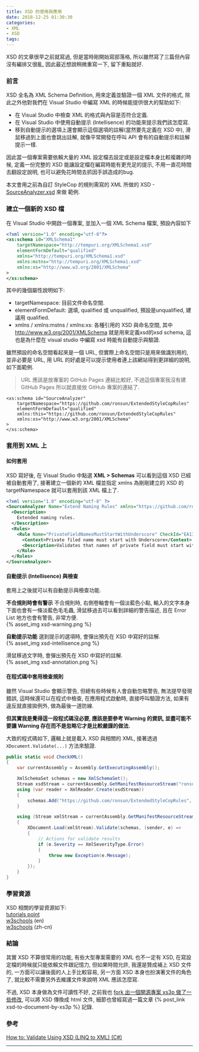 ```yaml
---
title: XSD 的使用與應用
date: 2018-12-25 01:30:30
categories:
- XML
- XSD
tags:
---
```


XSD 的文章很早之前就寫過, 但是當時剛開始寫部落格, 所以雖然寫了三篇但內容沒有編排又很亂, 因此最近想說稍微重寫一下, 留下重點就好.  

<!--more-->

### 前言
XSD 全名為 XML Schema Definition, 用來定義並驗證一個 XML 文件的格式, 除此之外他對我們在 Visual Studio 中編寫 XML 的時候能提供很大的幫助如下: 
+ 在 Visual Studio 中檢查 XML 的格式與內容是否符合定義. 
+ 在 Visual Studio 中使用自動提示 (Intellisence) 的功能來提示我們該怎麼寫. 
+ 移到自動提示的選項上還會顯示這個選項的註解(當然要先定義在 XSD 中), 滑鼠移過到上面也會跳出註解, 就像平常開發在呼叫 API 會有的自動提示和註解提示一樣.

因此當一個專案需要依賴大量的 XML 設定檔去設定或是設定檔本身比較複雜的時候, 定義一份完整的 XSD 能讓設定檔在編寫時能有更充足的提示, 不用一直花時間去翻設定說明, 也可以避免花時間去抓因手誤造成的bug.  

本文會用之前為自訂 StyleCop 的規則需寫的 XML 所做的 XSD - [SourceAnalyzer.xsd](https://github.com/ronsun/ExtendedStyleCopRules/blob/master/src/ExtendedStyleCopRules/NamingRules/ExtendedNamingRules.xml) 來做
範例. 

### 建立一個新的 XSD 檔
在 Visual Studio 中開啟一個專案, 並加入一個 XML Schema 檔案, 預設內容如下

``` xml
<?xml version="1.0" encoding="utf-8"?>
<xs:schema id="XMLSchema1"
    targetNamespace="http://tempuri.org/XMLSchema1.xsd"
    elementFormDefault="qualified"
    xmlns="http://tempuri.org/XMLSchema1.xsd"
    xmlns:mstns="http://tempuri.org/XMLSchema1.xsd"
    xmlns:xs="http://www.w3.org/2001/XMLSchema"
>
</xs:schema>
```

其中的幾個屬性說明如下: 
+ targetNamespace: 目前文件命名空間. 
+ elementFormDefault: 選填, qualified 或 unqualified, 預設是unqualified, 建議用 qualified. 
+ xmlns / xmlns:mstns / xmlns:xs: 各種引用的 XSD 與命名空間, 其中 http://www.w3.org/2001/XMLSchema 就是用來定義xsd的xsd schema, 這也是為什麼在 visual studio 中編寫 xsd 時能有自動提示與驗證. 

雖然預設的命名空間看起來是一個 URL, 但實際上命名空間只是用來做識別用的, 並非必要是 URL, 用 URL 的好處是可以提示使用者連上該網站得到更詳細的說明, 如下面範例.  

> URL 應該是放專案的 GitHub Pages 連結比較好, 不過這個專案我沒有建 GitHub Pages 所以就直接放 GitHub 專案的連結了.  

```
<xs:schema id="SourceAnalyzer"
    targetNamespace="https://github.com/ronsun/ExtendedStyleCopRules"
    elementFormDefault="qualified"
    xmlns:this="https://github.com/ronsun/ExtendedStyleCopRules"
    xmlns:xs="http://www.w3.org/2001/XMLSchema"
>
</xs:schema>
```

### 套用到 XML 上
#### 如何套用
XSD 寫好後, 在 Visual Studio 中點選 **XML > Schemas** 可以看到這個 XSD 已經被自動套用了, 接著建立一個新的 XML 檔並指定 xmlns 為剛剛建立的 XSD 的 targetNamespace 就可以套用到該 XML 檔上了.  

``` xml
<?xml version="1.0" encoding="utf-8" ?>
<SourceAnalyzer Name="Extend Naming Rules" xmlns="https://github.com/ronsun/ExtendedStyleCopRules">
  <Description>
    Extended naming rules.
  </Description>
  <Rules>
    <Rule Name="PrivateFieldNamesMustStartWithUnderscore" CheckId="EA1301">
      <Context>Private filed name must start with Underscore</Context>
      <Description>Validates that names of private field must start with an underscore.</Description>
    </Rule>
  </Rules>
</SourceAnalyzer>
```

#### 自動提示 (Intellisence) 與檢查
套用上之後就可以有自動提示與檢查功能.  

**不合規則時會有警示**
不合規則時, 右側卷軸會有一個淡藍色小點, 輸入的文字本身下面也會有一條淡藍色毛毛蟲, 滑鼠移過去可以看到詳細的警告描述, 且在 Error List 地方也會有警告, 非常方便.  
{% asset_img xsd-warning.png %}  

**自動提示功能**
選到提示的選項時, 會彈出預先在 XSD 中寫好的註解.  
{% asset_img xsd-intellisence.png %}  

滑鼠移過文字時, 會彈出預先在 XSD 中寫好的註解.  
{% asset_img xsd-annotation.png %}  

#### 在程式碼中套用檢查規則
雖然 Visual Studio 會顯示警告, 但總有些時候有人會自動忽略警告, 無法提早發現錯誤, 這時候還可以在程式中檢查, 在應用程式啟動時, 直接呼叫驗證方法, 如果有違反就直接拋例外, 做為最後一道防線.  

**但其實我是覺得這一段程式碼沒必要, 應該是要參考 Warning 的資訊, 並盡可能不要讓 Warning 存在而不是忽略它才是比較嚴謹的做法.**  

大致的程式碼如下, 邏輯上就是載入 XSD 與相關的 XML, 接著透過 `XDocument.Validate(...)` 方法來驗證.  

``` csharp
public static void CheckXML()
{
    var currentAssembly = Assembly.GetExecutingAssembly();

    XmlSchemaSet schemas = new XmlSchemaSet();
    Stream xsdStream = currentAssembly.GetManifestResourceStream("ronsun.github.io.lab.SourceAnalyzer.xsd");
    using (var reader = XmlReader.Create(xsdStream))
    {
        schemas.Add("https://github.com/ronsun/ExtendedStyleCopRules", reader);
    }

    using (Stream xmlStream = currentAssembly.GetManifestResourceStream("ronsun.github.io.lab.ExtendedNamingRules.xml"))
    {
        XDocument.Load(xmlStream).Validate(schemas, (sender, e) =>
        {
            // Actions for validate results
            if (e.Severity == XmlSeverityType.Error)
            {
                throw new Exception(e.Message);
            }
        });
    }
}
```

### 學習資源
XSD 相關的學習資源如下:  
[tutorials point](https://www.tutorialspoint.com/xsd/index.htm)  
[w3schools](https://www.w3schools.com/xml/schema_intro.asp) (en)  
[w3schools](http://www.w3school.com.cn/schema/index.asp) (zh-cn)  

### 結論
其實 XSD 不算很常用的功能, 有些大型專案需要的 XML 也不一定有 XSD, 在寫設定檔的時候就只能依賴文件跟記憶力, 但如果時間允許, 我還是贊成補上 XSD 文件的, 一方面可以讓後面的人上手比較容易, 另一方面 XSD 本身也扮演著文件的角色了, 就比較不需要另外去維護文件來說明 XML 應該怎麼寫.  

不過, XSD 本身做為文件可讀性不好, 之前我也 [fork 出一個開源專案 xs3p 做了一些修改](https://github.com/ronsun/xs3p), 可以將 XSD 傳換成 html 文件, 細節也曾經寫過一篇文章 {% post_link xsd-to-document-by-xs3p %} 記錄. 

### 參考
[How to: Validate Using XSD (LINQ to XML) (C#)](https://docs.microsoft.com/en-us/dotnet/csharp/programming-guide/concepts/linq/how-to-validate-using-xsd-linq-to-xml)  

---
